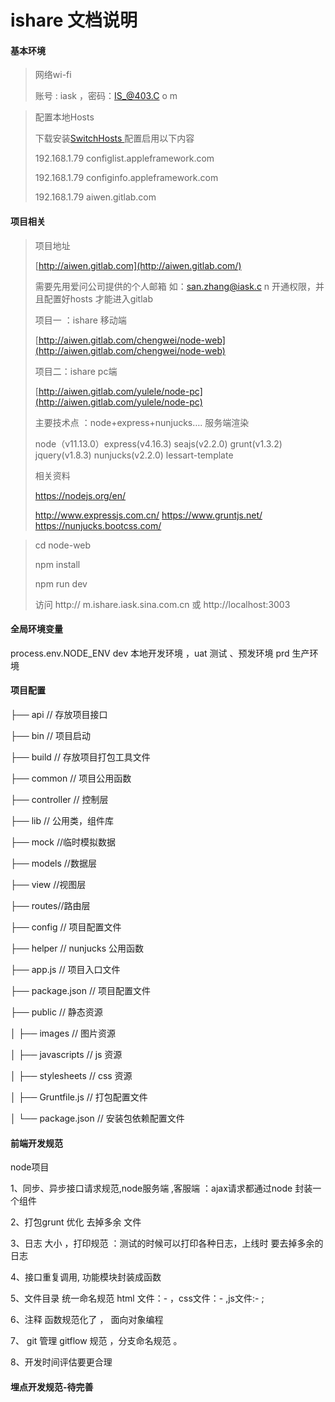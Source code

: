 # ishare 文档说明



#### 基本环境

> 网络wi-fi   
>
>  账号 : iask  ，密码：IS_@403.C o m

> 配置本地Hosts   
>
> 下载安装[SwitchHosts ](https://github.com/oldj/SwitchHosts)  配置启用以下内容
>
> 192.168.1.79 configlist.appleframework.com 
>
> 192.168.1.79 configinfo.appleframework.com
>
> 192.168.1.79 aiwen.gitlab.com

#### 项目相关

> 项目地址
>
> [http://aiwen.gitlab.com](http://aiwen.gitlab.com/)
>
> 需要先用爱问公司提供的个人邮箱 如：san.zhang@iask.c n  开通权限，并且配置好hosts 才能进入gitlab
>
> 
>
> 项目一 ：ishare  移动端
>
> [http://aiwen.gitlab.com/chengwei/node-web](http://aiwen.gitlab.com/chengwei/node-web)
>
> 
>
> 项目二：ishare  pc端
>
> [http://aiwen.gitlab.com/yulele/node-pc](http://aiwen.gitlab.com/yulele/node-pc)
>
> 
>
> 主要技术点 ：node+express+nunjucks…. 服务端渲染
>
> node（v11.13.0）express(v4.16.3)  seajs(v2.2.0)  grunt(v1.3.2)
> jquery(v1.8.3)  nunjucks(v2.2.0)  lessart-template
>
> 
>
> 相关资料
>
> https://nodejs.org/en/
>
> http://www.expressjs.com.cn/ 
> https://www.gruntjs.net/
> https://nunjucks.bootcss.com/



> cd  node-web 
>
>  npm install
>
>
>  npm run dev  
>
>  访问 http:// m.ishare.iask.sina.com.cn  或 http://localhost:3003  

#### 全局环境变量

process.env.NODE_ENV
dev 本地开发环境 ，uat 测试 、预发环境 prd  生产环境

#### 项目配置

├── api // 存放项目接口

├── bin // 项目启动

├── build // 存放项目打包工具文件

├── common // 项目公用函数

├── controller // 控制层

├── lib // 公用类，组件库

├── mock //临时模拟数据

├── models //数据层

├── view //视图层

├── routes//路由层 

├── config // 项目配置文件

├── helper // nunjucks 公用函数

├── app.js // 项目入口文件

├── package.json // 项目配置文件

├── public // 静态资源

│ ├── images // 图片资源

│ ├── javascripts // js 资源

│ ├── stylesheets // css 资源

│ ├── Gruntfile.js // 打包配置文件 

│ └── package.json // 安装包依赖配置文件


#### 前端开发规范

 node项目

1、同步、异步接口请求规范,node服务端 ,客服端 ：ajax请求都通过node 封装一个组件

2、打包grunt 优化 去掉多余 文件

3、日志 大小 ，打印规范 ：测试的时候可以打印各种日志，上线时 要去掉多余的日志

4、接口重复调用, 功能模块封装成函数

5、文件目录 统一命名规范 html 文件：- ，css文件：- ,js文件:- ;

6、注释 函数规范化了 ， 面向对象编程

7、 git 管理 gitflow 规范 ，分支命名规范 。

8、开发时间评估要更合理

#### 埋点开发规范-待完善















 



